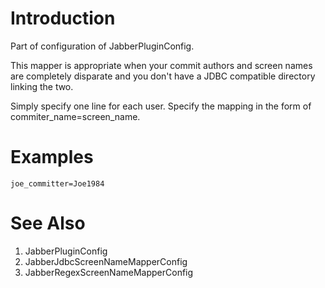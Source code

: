 # Introduction #

Part of configuration of JabberPluginConfig.

This mapper is appropriate when your commit authors and screen names are completely disparate and you don't have a JDBC compatible directory linking the two.

Simply specify one line for each user.  Specify the mapping in the form of commiter\_name=screen\_name.

# Examples #

`joe_committer=Joe1984`

# See Also #

  1. JabberPluginConfig
  1. JabberJdbcScreenNameMapperConfig
  1. JabberRegexScreenNameMapperConfig